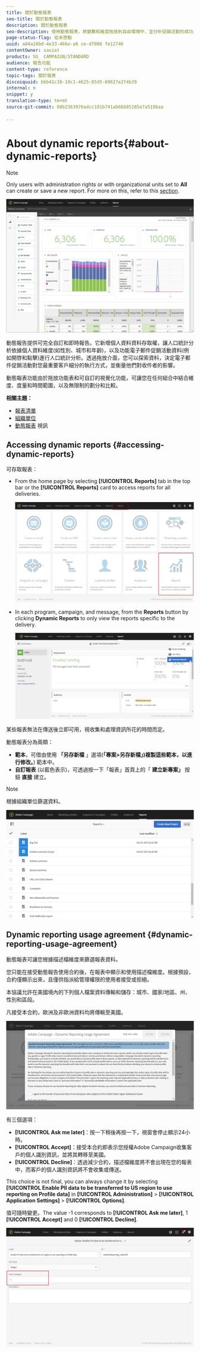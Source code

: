 ```yaml
---
title: 關於動態報表
seo-title: 關於動態報表
description: 關於動態報表
seo-description: 使用動態報表，將變數和維度拖放到自由環境中，並分析促銷活動的成功與否。
page-status-flag: 從未啓動
uuid: a84a18bd-4e33-466e-a6 ce-d7008 fe12746
contentOwner: saviat
products: SG_ CAMPAIGN/STANDARD
audience: 報告功能
content-type: reference
topic-tags: 關於報表
discoiquuid: bbb41c38-10c1-4625-85d5-69627e2f4b39
internal: n
snippet: y
translation-type: tm+mt
source-git-commit: 08b2363076adcc101b741ab66b85285e7a510baa

---
```



# About dynamic reports{#about-dynamic-reports}

>[!NOTE]
>
>Only users with administration rights or with organizational units set to **All** can create or save a new report. For more on this, refer to this [section](../../administration/using/types-of-users.md).

![](assets/dynamic_report_intro.png)

動態報告提供可完全自訂和即時報告。它新增個人資料資料存取權，讓人口統計分析依據個人資料維度(如性別、城市和年齡)，以及功能電子郵件促銷活動資料(例如開啓和點擊)進行人口統計分析。透過拖放介面，您可以探索資料，決定電子郵件促銷活動對您最重要客戶細分的執行方式，並衡量他們對收件者的影響。

動態報表功能由於拖放功能表和可自訂的視覺化功能，可讓您在任何組合中結合維度、度量和時間範圍，以及無限制的劃分和比較。


**相關主題：**

* [報表清單](../../reporting/using/defining-the-report-period.md)
* [組織單位](../../administration/using/organizational-units.md)
* [動態報表](https://helpx.adobe.com/campaign/kt/acs/using/acs-creating-a-dynamic-report-feature-video-use.html) 視訊

## Accessing dynamic reports {#accessing-dynamic-reports}

可存取報表：

* From the home page by selecting **[!UICONTROL Reports]** tab in the top bar or the **[!UICONTROL Reports]** card to access reports for all deliveries.

   ![](assets/campaign_reports_access.png)

* In each program, campaign, and message, from the **Reports** button by clicking **Dynamic Reports** to only view the reports specific to the delivery.

   ![](assets/campaign_reports_description.png)

某些報表無法在傳送後立即可用，視收集和處理資訊所花的時間而定。

動態報表分為兩類：

* **範本**，可借由使用 **「另存新檔** 」選項(**「專案&gt;另存新檔」)複製這些範本，以進行修改。**) 範本中。
* **自訂報表** (以藍色表示)，可透過按一下「報表」首頁上的「 **建立新專案」** 按鈕 **直接** 建立。

>[!NOTE]
>
>根據組織單位篩選資料。

![](assets/dynamic_report_overview.png)


## Dynamic reporting usage agreement {#dynamic-reporting-usage-agreement}

動態報表可讓您根據描述檔維度來篩選報表資料。

您只能在接受動態報告使用合約後，在報表中顯示和使用描述檔維度。根據預設，合約僅顯示出來，且僅供指派給管理權限的使用者接受或拒絕。

本協議允許在美國境內的下列個人檔案資料傳輸和儲存：城市、國家/地區、州、性別和區段。

凡接受本合約，歐洲及非歐洲資料均將傳輸至美國。

![](assets/pii_window.png)

有三個選項：

* **[!UICONTROL Ask me later]**：按一下稍後再按一下，視窗會停止顯示24小時。
* **[!UICONTROL Accept]**：接受本合約即表示您授權Adobe Campaign收集客戶的個人識別資訊，並將其轉移至美國。
* **[!UICONTROL Decline]**：透過減少合約，描述檔維度將不會出現在您的報表中，而客戶的個人識別資訊將不會收集或傳送。

This choice is not final, you can always change it by selecting **[!UICONTROL Enable PII data to be transferred to US region to use reporting on Profile data]** in **[!UICONTROL Administration]** &gt; **[!UICONTROL Application Settings]** &gt; **[!UICONTROL Options]**.

值可隨時變更。The value -1 corresponds to **[!UICONTROL Ask me later]**, 1 **[!UICONTROL Accept]** and 0 **[!UICONTROL Decline]**.

![](assets/pii_window_2.png)

